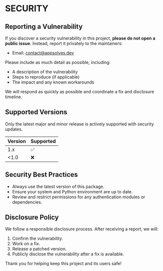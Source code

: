 # SECURITY

## Reporting a Vulnerability

If you discover a security vulnerability in this project, **please do not open a public issue**. Instead, report it privately to the maintainers:

- Email: [contact@appsolves.dev](mailto:contact@appsolves.dev)

Please include as much detail as possible, including:
- A description of the vulnerability
- Steps to reproduce (if applicable)
- The impact and any known workarounds

We will respond as quickly as possible and coordinate a fix and disclosure timeline.

## Supported Versions

Only the latest major and minor release is actively supported with security updates.

| Version | Supported          |
| ------- | ------------------ |
| 1.x     | :white_check_mark: |
| <1.0    | :x:                |

## Security Best Practices

- Always use the latest version of this package.
- Ensure your system and Python environment are up to date.
- Review and restrict permissions for any authentication modules or dependencies.

## Disclosure Policy

We follow a responsible disclosure process. After receiving a report, we will:
1. Confirm the vulnerability.
2. Work on a fix.
3. Release a patched version.
4. Publicly disclose the vulnerability after a fix is available.

Thank you for helping keep this project and its users safe!